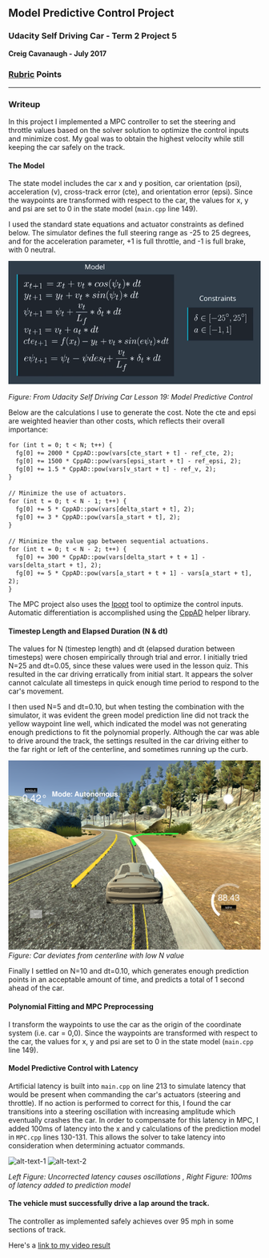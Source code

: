 
## Model Predictive Control Project
### Udacity Self Driving Car - Term 2 Project 5

**Creig Cavanaugh - July 2017**

[//]: # (Image References)
[image1]: ./output/model_detail.png
[image2]: ./output/low_N_effect_snapshot.png
[image3]: ./output/latency_out.gif
[image4]: ./output/latency_corr_out.gif
[video1]: ./output/MPC_Video.mp4

### [Rubric](https://review.udacity.com/#!/rubrics/896/view) Points

---
### Writeup

In this project I implemented a MPC controller to set the steering and throttle values based on the solver solution to optimize the control inputs and minimize cost.  My goal was to obtain the highest velocity while still keeping the car safely on the track.  

#### The Model

The state model includes the car x and y position, car orientation (psi), acceleration (v), cross-track error (cte), and orientation error (epsi).  Since the waypoints are transformed with respect to the car, the values for x, y and psi are set to 0 in the state model (`main.cpp` line 149).

I used the standard state equations and actuator constraints as defined below. The simulator defines the full steering range as -25 to 25 degrees, and for the  acceleration parameter, +1 is full throttle, and -1 is full brake, with 0 neutral. 

![model detail][image1]

*Figure: From Udacity Self Driving Car Lesson 19: Model Predictive Control*

Below are the calculations I use to generate the cost.  Note the cte and epsi are weighted heavier than other costs, which reflects their overall importance:
```
for (int t = 0; t < N; t++) {
  fg[0] += 2000 * CppAD::pow(vars[cte_start + t] - ref_cte, 2);
  fg[0] += 1500 * CppAD::pow(vars[epsi_start + t] - ref_epsi, 2);
  fg[0] += 1.5 * CppAD::pow(vars[v_start + t] - ref_v, 2);
}

// Minimize the use of actuators.
for (int t = 0; t < N - 1; t++) {
  fg[0] += 5 * CppAD::pow(vars[delta_start + t], 2);
  fg[0] += 3 * CppAD::pow(vars[a_start + t], 2);
}

// Minimize the value gap between sequential actuations.
for (int t = 0; t < N - 2; t++) {
  fg[0] += 300 * CppAD::pow(vars[delta_start + t + 1] - vars[delta_start + t], 2);
  fg[0] += 5 * CppAD::pow(vars[a_start + t + 1] - vars[a_start + t], 2);
}

```


The MPC project also uses the [Ipopt](https://projects.coin-or.org/Ipopt/) tool to optimize the control inputs. Automatic differentiation is accomplished using the [CppAD](https://www.coin-or.org/CppAD/) helper library.

#### Timestep Length and Elapsed Duration (N & dt)

The values for N (timestep length) and dt (elapsed duration between timesteps) were chosen empirically through trial and error.  I initially tried N=25 and dt=0.05, since these values were used in the lesson quiz.  This resulted in the car driving erratically from initial start. It appears the solver cannot calculate all timesteps in quick enough time period to respond to the car's movement. 

I then used N=5 and dt=0.10, but when testing the combination with the simulator, it was evident the green model prediction line did not track the yellow waypoint line well, which indicated the model was not generating enough predictions to fit the polynomial properly.  Although the car was able to drive around the track, the settings resulted in the car driving either to the far right or left of the centerline, and sometimes running up the curb.

![alt][image2]
*Figure: Car deviates from centerline with low N value*

Finally I settled on N=10 and dt=0.10, which generates enough prediction points in an acceptable amount of time, and predicts a total of 1 second ahead of the car.


#### Polynomial Fitting and MPC Preprocessing
I transform the waypoints to use the car as the origin of the coordinate system (i.e. car = 0,0).  Since the waypoints are transformed with respect to the car, the values for x, y and psi are set to 0 in the state model (`main.cpp` line 149).

#### Model Predictive Control with Latency
Artificial latency is built into `main.cpp` on line 213 to simulate latency that would be present when commanding the car's actuators (steering and throttle).  If no action is performed to correct for this, I found the car transitions into a steering oscillation with increasing amplitude which eventually crashes the car.  In order to compensate for this latency in MPC, I added 100ms of latency into the x and y calculations of the prediction model in `MPC.cpp` lines 130-131.  This allows the solver to take latency into consideration when determining actuator commands.

![alt-text-1](./output/latency_out.gif "title-1") ![alt-text-2](./output/latency_corr_out.gif "title-2")

*Left Figure: Uncorrected latency causes oscillations , Right Figure: 100ms of latency added to prediction model*


#### The vehicle must successfully drive a lap around the track.

The controller as implemented safely achieves over 95 mph in some sections of track.

Here's a [link to my video result](./output/MPC_Video.mp4)

